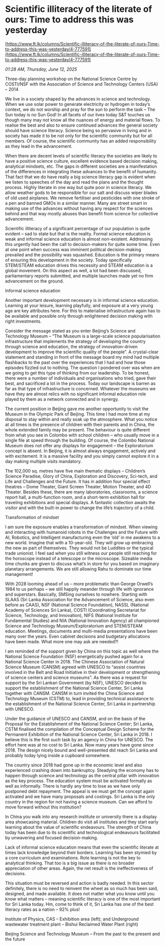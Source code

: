# Scientific illiteracy of the literate of ours: Time to address this was yesterday

[https://www.ft.lk/columns/Scientific-illiteracy-of-the-literate-of-ours-Time-to-address-this-was-yesterday/4-777591](https://www.ft.lk/columns/Scientific-illiteracy-of-the-literate-of-ours-Time-to-address-this-was-yesterday/4-777591)

*01:28 AM, Thursday, June 12, 2025*

Three-day planning workshop on the National Science Centre by COSTI/NSF with the Association of Science and Technology Centers (USA) – 2014

We live in a society shaped by the advances in science and technology. When we use solar power to generate electricity or hydrogen in today’s context, we do not worship and pray for the sun to perform the task – The Sun today is no Sun God! In all facets of our lives today S&T touches us though many may not know all the nuances of energy and material flows. To realise the best and also to ensure continued advances the general society should have science literacy. Science being so pervasive in living and in society has made it to be not only for the scientific community but for all members. Of course, the scientific community has an added responsibility as they lead in the advancement.

When there are decent levels of scientific literacy the societies are likely to have a positive science culture, excellent evidence based decision making, analytical mindsets, etc. The gaps in different societies are a manifestation of the differences in integrating these advances to the benefit of humanity. That fact that we do have really a big science literacy gap is evident when we listen to speeches of the day and read the plans and the thought process. Highly literate in one way but quite poor in science literacy. We allow weather gods to be responsible for our salt and discuss wiper blades of old used airplanes. We remove fertiliser and pesticides with one stroke of a pen and banned GMOs in a similar manner. Many are street smart in making use of the advances without having any respect for the sciences behind and that way mostly abuses than benefit from science for collective advancement.

Scientific illiteracy of a significant percentage of our population is quite evident – sad to state but that is the reality. Formal science education is weak and informal science education is almost non-existent. Addressing this urgently had been the call to decision-makers for quite some time. Even at one point when success was imminent political decision-making prevailed and the possibility was squashed. Education is the primary means of ensuring this development in the society. Today specifically STEM/STEAM education drives this necessity and STEAM education is a global movement. On this aspect as well, a lot had been discussed, parliamentary reports submitted, and multiple launches made yet no firm advancement on the ground.

Informal science education

Another important development necessary is in informal science education. Learning at your leisure, learning playfully, and exposure at a very young age are key attributes here. For this to materialise infrastructure again has to be available and possible only through enlightened decision making with right investments.

Consider the message stated as you enter Beijing’s Science and Technology Museum – “The Museum is a large-scale science popularisation infrastructure that implements the strategy of developing the country through science and education, the strategy of innovation-driven development to improve the scientific quality of the people”. A crystal-clear statement and standing in front of the message board my mind had multiple flashbacks to the past over the experiences that I had and how those episodes fizzled out to nothing. The question I pondered over was when are we going to get this type of thinking from our leadership. To be honest, there were a number of individuals and organisations who tried, gave their best, and sacrificed a lot in the process. Today our landscape is barren as far as that type of infrastructure is concerned. Whatever the museums we have they are almost relics with no significant informal education role played by them as a network connected and in synergy.

The current position in Beijing gave me another opportunity to visit the Museum in the Olympic Park of Beijing. This time I had more time at my disposal to stay within and really soak up the atmosphere. What you notice at all times is the presence of children with their parents and in China, the whole extended family may be present. The behaviour is quite different from what you see in Colombo with school children – who usually move in a single file at speed through the building. Of course, the Colombo National Museum does not offer any displays for engagement – the Exploratorium concept is absent. In Beijing, it is almost always engagement, actively and with excitement. It is a massive facility and you simply cannot explore it in a day making multiple visits mandatory.

The 102,000 sq. metres have five main thematic displays – Children’s Science Paradise, Glory of China, Exploration and Discovery, Sci-tech, and Life and Challenges and the Future. It has in addition four special effect theatres – Dome Theater, Giant Screen Theater, Motion Theater, and 4D Theater. Besides these, there are many laboratories, classrooms, a science report hall, a multi-function room, and a short-term exhibition hall for traveling exhibitions and special displays. A fantastic collection awaits the visitor and with the built-in power to change the life’s trajectory of a child.

Transformation of mindset

I am sure the exposure enables a transformation of mindset. When viewing and interacting with humanoid robots in the Challenges and the Future with AI, Robotics, and Intelligent manufacturing even the ‘old’ in me awakens to a new world. Imagine that with a 10-year-old. They will grow up embracing the new as part of themselves. They would not be Luddites or the typical trade unionist. I feel sad when you still witness our people still reaching for the horoscope instead of a telescope or the microscope. Sizeable media time chunks are given to discuss what’s in store for you based on imaginary planetary arrangements. We are still allowing Rahu to dominate our time management!

With 2028 looming ahead of us – more problematic than George Orwell’s 1984 to us perhaps – we still happily meander through life with ignorance and superstars. Basically, SMSing ourselves to nowhere. Starting with SLAAS (Sri Lanka Association for the Advancement of Science, also even before as CAAS), NSF (National Science Foundation), NASSL (National Academy of Sciences Sri Lanka), COSTI (Coordinating Secretariat for Science, Technology, and Innovation), NIFS (National Institute for Fundamental Studies) and NIA (National Innovation Agency) all championed Science and Technology Museum/Exploratorium and STEM/STEAM education. Meetings, documents and multi-media presentations have been many over the years. Even cabinet decisions and budgetary allocations have been made. What more one may ask are needed?!

I am reminded of the support given by China on this topic as well where the National Science Foundation (NSF) energetically pushed again for a National Science Center in 2018. The Chinese Association of Natural Science Museum (CANSM) agreed with UNESCO to “assist countries involved in the Belt and Road Initiative in their development or strengthening of science centers and science museums”. As there was a request for support by the Sri Lankan Government (by NSF), UNESCO decided to support the establishment of the National Science Center, Sri Lanka together with CANSM. CANSM in turn invited the China Science and Technology Museum (CSTM) to, lead in providing technical assistance to the establishment of the National Science Center, Sri Lanka in partnership with UNESCO.

Under the guidance of UNESCO and CANSM, and on the basis of the Proposal for the Establishment of the National Science Center; Sri Lanka, CSTM finalised the compilation of the Conceptual Design Scheme for the Permanent Exhibition of the National Science Center, Sri Lanka in 2018. I believe this is the first such task by an agency in China for UNESCO. The effort here was at no cost to Sri Lanka. Now many years have gone since 2018. The design nicely bound and well-presented did reach Sri Lanka and probably today lying inside a cupboard somewhere.

The country since 2018 had gone up in the economic level and also experienced crashing down into bankruptcy. Steadying the economy has to happen through science and technology as the central pillar with innovation as the key process. The education system must be activated formally as well as informally. There is hardly any time to lose as we have only postponed debt repayment. The appeal is we must get the concept again activated and we have many proposals and costings. Sri Lanka is the only country in the region for not having a science museum. Can we afford to move forward without this institution?

In China you walk into any research institute or university there is a display area showcasing material. Children do visit all institutes and they start early learning about the value of scientific endeavours. The strength of China today has been due to its scientific and technological endeavours facilitated by unwavering and focused decision-making.

Lack of informal science education means that even the scientific literate at times lack knowledge beyond their borders. Learning has been stymied by a core curriculum and examinations. Rote learning is not the key to analytical thinking. That too is a big issue as there is no broader appreciation of other areas. Again, the net result is the ineffectiveness of decisions.

This situation must be reversed and action is badly needed. In this sector definitely, there is no need to reinvent the wheel as so much has been said, designed, and made available. It does not matter what you know until you know what matters – meaning scientific literacy is one of the most important for Sri Lanka today. Hm, come to think of it, Sri Lanka has one of the best literacy rates as a nation – 92% plus!

Institute of Physics, CAS – Exhibition area (left); and Underground wastewater treatment plant – Bishui Reclaimed Water Plant (right)

Beijing Science and Technology Museum – From the past to the present and the future

